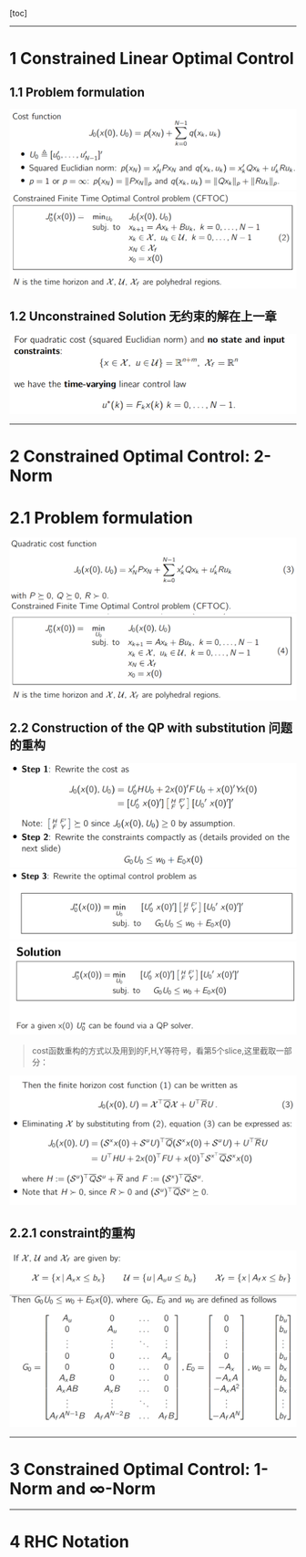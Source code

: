 
[toc]

----

# 1 Constrained Linear Optimal Control

## 1.1 Problem formulation

<img src = "./img/170.png" />
<img src = "./img/171.png" />

## 1.2 Unconstrained Solution 无约束的解在上一章
<img src = "./img/172.png" />

---


# 2  Constrained Optimal Control: 2-Norm

# 2.1 Problem formulation

<img src = "./img/173.png" />
<img src = "./img/174.png" />

## 2.2 Construction of the QP with substitution 问题的重构

 
<img src = "./img/175.png" />
<img src = "./img/176.png" />
<img src = "./img/177.png" />


>cost函数重构的方式以及用到的F,H,Y等符号，看第5个slice,这里截取一部分：
<img src="./img/180.png" />

## 2.2.1 constraint的重构

<img src = "./img/178.png" />


<img src = "./img/179.png" />


---

# 3  Constrained Optimal Control: 1-Norm and ∞-Norm

--- 

# 4 RHC Notation


